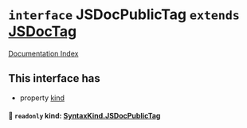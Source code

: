 # `interface` JSDocPublicTag `extends` [JSDocTag](../interface.JSDocTag/README.md)

[Documentation Index](../README.md)

## This interface has

- property [kind](#-readonly-kind-syntaxkindjsdocpublictag)


#### 📄 `readonly` kind: [SyntaxKind.JSDocPublicTag](../enum.SyntaxKind/README.md#jsdocpublictag--333)



